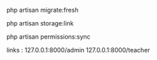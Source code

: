 
php artisan migrate:fresh


php artisan storage:link 


php artisan permissions:sync




links : 127.0.0.1:8000/admin
        127.0.0.1:8000/teacher 
